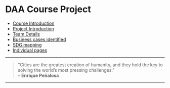 # **DAA Course Project**
- [Course Introduction](./Course_Intro.md)
- [Project Introduction](./project_I.md)
- [Team Details](./team_info.md)
- [Business cases identified](./Business_cases.md)
- [SDG mapping](https://01fe23bcs144.github.io/SDG-mapping-for-Business-cases/)<be>
- [Individual pages](./Indi.md)

---

> "Cities are the greatest creation of humanity, and they hold the key to solving the world’s most pressing challenges."  
> – **Enrique Peñalosa**

---
